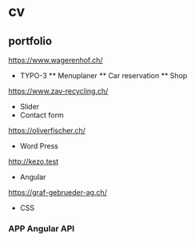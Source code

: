 # cv

## portfolio

https://www.wagerenhof.ch/
* TYPO-3
** Menuplaner
** Car reservation
** Shop

https://www.zav-recycling.ch/
* Slider
* Contact form

https://oliverfischer.ch/
* Word Press

http://kezo.test
* Angular

https://graf-gebrueder-ag.ch/
* CSS

### APP Angular API

